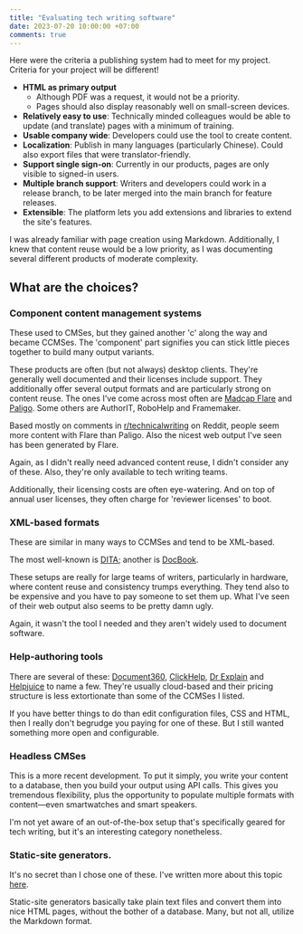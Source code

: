 ```yaml
---
title: "Evaluating tech writing software"
date: 2023-07-20 10:00:00 +07:00
comments: true
---
```

Here were the criteria a publishing system had to meet for my project. Criteria for your project will be different!

* **HTML as primary output**
  * Although PDF was a request, it would not be a priority.
  * Pages should also display reasonably well on small-screen devices.
* **Relatively easy to use**: Technically minded colleagues would be able to update (and translate) pages with a minimum of training.
* **Usable company wide**: Developers could use the tool to create content.
* **Localization**: Publish in many languages (particularly Chinese). Could also export files that were translator-friendly.
* **Support single sign-on**: Currently in our products, pages are only visible to signed-in users.
* **Multiple branch support**: Writers and developers could work in a release branch, to be later merged into the main branch for feature releases.
* **Extensible**: The platform lets you add extensions and libraries to extend the site's features.

I was already familiar with page creation using Markdown. Additionally, I knew that content reuse would be a low priority, as I was documenting several different products of moderate complexity.

## What are the choices?

### Component content management systems

These used to CMSes, but they gained another 'c' along the way and became CCMSes. The 'component' part signifies you can stick little pieces together to build many output variants.

These products are often (but not always) desktop clients. They're generally well documented and their licenses include support. They additionally offer several output formats and are particularly strong on content reuse. The ones I've come across most often are [Madcap Flare](https://www.madcapsoftware.com/products/flare/) and [Paligo](https://paligo.net/). Some others are AuthorIT, RoboHelp and Framemaker.

Based mostly on comments in [r/technicalwriting](https://www.reddit.com/r/technicalwriting/) on Reddit, people seem more content with Flare than Paligo. Also the nicest web output I've seen has been generated by Flare.

Again, as I didn't really need advanced content reuse, I didn't consider any of these. Also, they're only available to tech writing teams. 

Additionally, their licensing costs are often eye-watering. And on top of annual user licenses, they often charge for 'reviewer licenses' to boot.

### XML-based formats

These are similar in many ways to CCMSes and tend to be XML-based.

The most well-known is [DITA](https://en.wikipedia.org/wiki/Darwin_Information_Typing_Architecture); another is [DocBook](https://docbook.org/).

These setups are really for large teams of writers, particularly in hardware, where content reuse and consistency trumps everything. They tend also to be expensive and you have to pay someone to set them up. What I've seen of their web output also seems to be pretty damn ugly.

Again, it wasn't the tool I needed and they aren't widely used to document software.

### Help-authoring tools

There are several of these: [Document360](https://document360.com/), [ClickHelp](https://clickhelp.com/), [Dr Explain](https://www.drexplain.com/) and [Helpjuice](https://helpjuice.com/) to name a few. They're usually cloud-based and their pricing structure is less extortionate than some of the CCMSes I listed.

If you have better things to do than edit configuration files, CSS and HTML, then I really don't begrudge you paying for one of these. But I still wanted something more open and configurable.

### Headless CMSes

This is a more recent development. To put it simply, you write your content to a database, then you build your output using API calls. This gives you tremendous flexibility, plus the opportunity to populate multiple formats with content—even smartwatches and smart speakers.

I'm not yet aware of an out-of-the-box setup that's specifically geared for tech writing, but it's an interesting category nonetheless.

### Static-site generators.

It's no secret than I chose one of these. I've written more about this topic [here]().

Static-site generators basically take plain text files and convert them into nice HTML pages, without the bother of a database. Many, but not all, utilize the Markdown format.